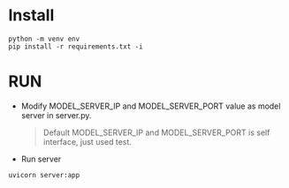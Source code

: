 # Install

```shell
python -m venv env
pip install -r requirements.txt -i 
```

# RUN

* Modify MODEL_SERVER_IP and MODEL_SERVER_PORT value as model server in server.py.
  > Default MODEL_SERVER_IP and MODEL_SERVER_PORT is self interface, just used test.



* Run server
```shell
uvicorn server:app
```
